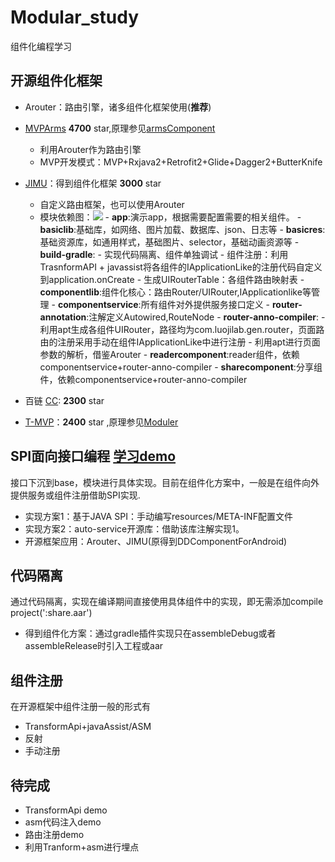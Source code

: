 # Modular_study
组件化编程学习

## 开源组件化框架

- Arouter：路由引擎，诸多组件化框架使用(**推荐**)
- [MVPArms](https://github.com/JessYanCoding/MVPArms)  **4700** star,原理参见[armsComponent](https://github.com/JessYanCoding/ArmsComponent)
   - 利用Arouter作为路由引擎
   - MVP开发模式：MVP+Rxjava2+Retrofit2+Glide+Dagger2+ButterKnife
- [JIMU](https://github.com/mqzhangw/JIMU)：得到组件化框架 **3000** star
   - 自定义路由框架，也可以使用Arouter
   - 模块依赖图：![](https://i.imgur.com/HYWGsTh.png)
         - **app**:演示app，根据需要配置需要的相关组件。
         - **basiclib**:基础库，如网络、图片加载、数据库、json、日志等
         - **basicres**:基础资源库，如通用样式，基础图片、selector，基础动画资源等
         - **build-gradle**:
            - 实现代码隔离、组件单独调试
            - 组件注册：利用TrasnformAPI + javassist将各组件的IApplicationLike的注册代码自定义到application.onCreate
            - 生成UIRouterTable：各组件路由映射表
         - **componentlib**:组件化核心：路由Router/UIRouter,IApplicationlike等管理
         - **componentservice**:所有组件对外提供服务接口定义
         - **router-annotation**:注解定义Autowired,RouteNode
         - **router-anno-compiler**:
            - 利用apt生成各组件UIRouter，路径均为com.luojilab.gen.router，页面路由的注册采用手动在组件IApplicationLike中进行注册
            - 利用apt进行页面参数的解析，借鉴Arouter
         - **readercomponent**:reader组件，依赖componentservice+router-anno-compiler
         - **sharecomponent**:分享组件，依赖componentservice+router-anno-compiler


- 百链 [CC](https://github.com/luckybilly/CC): **2300** star
- [T-MVP](https://github.com/north2016/T-MVP)：**2400** star ,原理参见[Moduler](https://github.com/north2016/Moduler)


## SPI面向接口编程 [学习demo](https://github.com/kithan/autoService)
接口下沉到base，模块进行具体实现。目前在组件化方案中，一般是在组件向外提供服务或组件注册借助SPI实现.

- 实现方案1：基于JAVA SPI：手动编写resources/META-INF配置文件
- 实现方案2：auto-service开源库：借助该库注解实现1。
- 开源框架应用：Arouter、JIMU(原得到DDComponentForAndroid)

## 代码隔离
通过代码隔离，实现在编译期间直接使用具体组件中的实现，即无需添加compile project(':share.aar')
		     
- 得到组件化方案：通过gradle插件实现只在assembleDebug或者assembleRelease时引入工程或aar


## 组件注册
在开源框架中组件注册一般的形式有
  - TransformApi+javaAssist/ASM
  - 反射
  - 手动注册
 
 ## 待完成
   - TransformApi demo
   - asm代码注入demo
   - 路由注册demo
   - 利用Tranform+asm进行埋点
 
